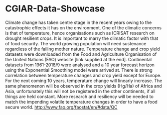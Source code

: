 # CGIAR-Data-Showcase
Climate change has taken centre stage in the recent years owing to the catastrophic effects it has on the environment. One of the climatic concerns is that of temperature, hence organisations such as ICRISAT research on drought resilient crops. It is important to marry the climatic factor with that of food security. The world growing population will need sustenance regardless of the failing mother nature. Temperature change and crop yield datasets were downloaded from the Food and Agriculture Organisation of the United Nations (FAO) website [link supplied at the end]. 
Continental datasets from 1961-2018/9 were analysed and a 10 year forecast horizon using the Exponential Smoothing model were arrived at. There is strong correlation between temperature changes and crop yield except for Europe. For the next coming 10 years, temperature change will linearly increase. The same phenomenon will be observed in the crop yields (Hg/Ha) of Africa and Asia, unfortunately this will not be registered in the other continents, if all things are held constant. More research and resiliency will be needed to match the impending volatile temperature changes in order to have a food secure world. 
http://www.fao.org/faostat/en/#data/QC
